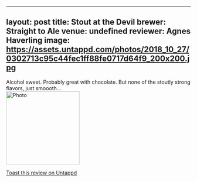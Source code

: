 
---
layout: post
title:  Stout at the Devil
brewer: Straight to Ale
venue: undefined
reviewer: Agnes Haverling
image: https://assets.untappd.com/photos/2018_10_27/0302713c95c44fec1ff88fe0717d64f9_200x200.jpg
---

Alcohol sweet. Probably great with chocolate. But none of the stoutly strong flavors, just smoooth...
						  <br />
						  <img height="200" width="200" src="https://assets.untappd.com/photos/2018_10_27/0302713c95c44fec1ff88fe0717d64f9_200x200.jpg" alt="Photo">         
						
[Toast this review on Untappd](https://untappd.com/user/StoutEmpire/checkin/668656629)
